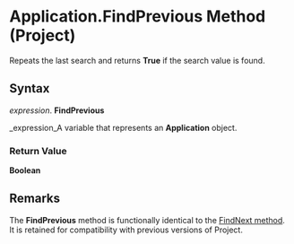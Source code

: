 
# Application.FindPrevious Method (Project)

Repeats the last search and returns  **True** if the search value is found.


## Syntax

 _expression_. **FindPrevious**

 _expression_A variable that represents an  **Application** object.


### Return Value

 **Boolean**


## Remarks

The  **FindPrevious** method is functionally identical to the [FindNext method](005d4cf9-0262-b485-348c-9feb4d7ab389.md). It is retained for compatibility with previous versions of Project.

